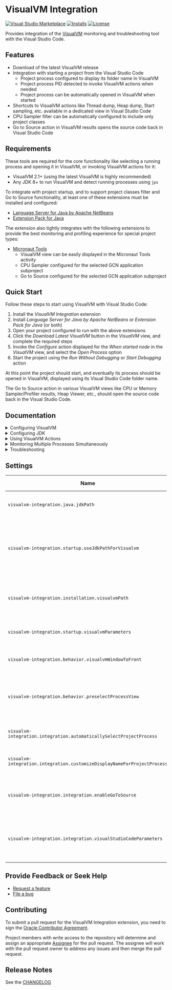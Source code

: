 # VisualVM Integration
[![Visual Studio Marketplace](https://img.shields.io/visual-studio-marketplace/v/oracle-labs-graalvm.visualvm-integration?style=for-the-badge&label=VS%20Marketplace&logo=visual-studio-code)](https://marketplace.visualstudio.com/items?itemName=oracle-labs-graalvm.visualvm-integration)
[![Installs](https://img.shields.io/visual-studio-marketplace/i/oracle-labs-graalvm.visualvm-integration?style=for-the-badge)](https://marketplace.visualstudio.com/items?itemName=oracle-labs-graalvm.visualvm-integration)
[![License](https://img.shields.io/github/license/oracle/gcn-vscode-extensions?style=for-the-badge&logo=upl)](https://github.com/oracle/gcn-vscode-extensions/blob/main/LICENSE.txt)

Provides integration of the [VisualVM](https://visualvm.github.io) monitoring and troubleshooting tool with the Visual Studio Code.

## Features
* Download of the latest VisualVM release
* Integration with starting a project from the Visual Studio Code
  - Project process configured to display its folder name in VisualVM
  - Project process PID detected to invoke VisualVM actions when needed
  - Project process can be automatically opened in VisualVM when started
* Shortcuts to VisualVM actions like Thread dump, Heap dump, Start sampling, etc. available in a dedicated view in Visual Studio Code
* CPU Sampler filter can be automatically configured to include only project classes
* Go to Source action in VisualVM results opens the source code back in Visual Studio Code

## Requirements
These tools are required for the core functionality like selecting a running process and opening it in VisualVM, or invoking VisualVM actions for it:

* VisualVM 2.1+ (using the latest VisualVM is highly recommended)
* Any JDK 8+ to run VisualVM and detect running processes using `jps`

To integrate with project startup, and to support project classes filter and Go to Source functionality, at least one of these extensions must be installed and configured:

* [Language Server for Java by Apache NetBeans](https://marketplace.visualstudio.com/items?itemName=ASF.apache-netbeans-java)
* [Extension Pack for Java](https://marketplace.visualstudio.com/items?itemName=vscjava.vscode-java-pack)

The extension also tightly integrates with the following extensions to provide the best monitoring and profiling experience for special project types:

* [Micronaut Tools](https://marketplace.visualstudio.com/items?itemName=oracle-labs-graalvm.micronaut-tools)
  - VisualVM view can be easily displayed in the Micronaut Tools activity
  - CPU Sampler configured for the selected GCN application subproject
  - Go to Source configured for the selected GCN application subproject

## Quick Start
Follow these steps to start using VisualVM with Visual Studio Code:

1. Install the *VisualVM Integration* extension
2. Install *Language Server for Java by Apache NetBeans* or *Extension Pack for Java* (or both)
3. Open your project configured to run with the above extensions
4. Click the *Download Latest VisualVM* button in the *VisualVM* view, and complete the required steps
5. Invoke the *Configure* action displayed for the *When started node* in the *VisualVM* view, and select the *Open Process* option
6. Start the project using the *Run Without Debugging* or *Start Debugging* action

At this point the project should start, and eventually its process should be opened in VisualVM, displayed using its Visual Studio Code folder name.

The Go to Source action in various VisualVM views like CPU or Memory Sampler/Profiler results, Heap Viewer, etc., should open the source code back in the Visual Studio Code.

## Documentation

<details>
<summary>Configuring VisualVM</summary>

To download the latest VisualVM release from [https://visualvm.github.io](https://visualvm.github.io), use the *Download Latest VisualVM* action. Depending on the host OS, this will either download a .zip archive or a macOS .dmg disk image. The .zip archive will be automatically extracted and registered for the extension. The .dmg disk image needs to be installed and registered manually (see the next paragraph).

If an existing local VisualVM installation is already available on the system, or after manually installing a macOS disk image, use the *Select Local VisualVM Installation* action and point to the VisualVM installation folder. The extension supports VisualVM 2.1+, or the corresponding GraalVM component (select the GraalVM installation folder). Using the latest standalone VisualVM is highly recommended.

To manually register an existing local VisualVM installation, or to configure specific VisualVM installation for the workspace, use the `visualvm-integration.installation.visualvmPath` property to point to the VisualVM installation folder.

Custom VisualVM startup parameters (like `--userdir`) incl. VM arguments (like `-Xmx...`) can be defined using the `visualvm-integration.startup.visualvmParameters` property.

By default, VisualVM runs using the defined/automatically found local JDK (see the Configuring JDK section). To define a custom JDK for running VisualVM, set the `visualvm-integration.startup.useJdkPathForVisualvm` property to `false`, and use the `--jdkhome` VisualVM startup parameter.
</details>

<details>
<summary>Configuring JDK</summary>

The extension uses a JDK for these purposes:

* Running VisualVM (if not disabled, see the Configuring VisualVM section)
* Detecting locally running processes using the `jps` utility, either when starting a project, or for manual process selection
* For configuring the JDK source roots for the Go to Source functionality

Since VisualVM can run and detect processes using virtually any JDK, the JDK should resolve to the instance which actually runs the project, to make sure the Go to Source action works as expected. The extension searches for values of these properties and environment variables to detect the JDK to be used, in the following order:

* Properties: `netbeans.jdkhome`, `java.jdt.ls.java.home`, `java.home`, `graalvm.home`
* Environment variables: `JDK_HOME`, `JAVA_HOME`

To override the JDK to be used, or to configure specific JDK for the workspace, use the `visualvm-integration.java.jdkPath` property to point to a local JDK installation folder.
</details>

<details>
<summary>Using VisualVM Actions</summary>

#### Start VisualVM Action
*Start VisualVM* action in the VisualVM view toolbar starts the VisualVM, or brings its window to front if already running.

#### Process Node
*Select Process* action shows a list of all running processes available for monitoring, except of those already being monitored.

*Show in VisualVM* action opens the currently selected process in VisualVM, and preselects the defined view. Use the `visualvm-integration.behavior.preselectProcessView` property to define the view to be preselected (`Current` for no change).

*Stop Monitoring* action clears the currently selected process. Technically it doesn't stop the process or its monitoring in the VisualVM tool.

#### When Started Node
*Configure* action defines the action to be taken when a new project process is started by the Visual Studio Code. When configured, the process can be automatically opened in VisualVM, and a preconfigured sampling or flight recording session can be started.

Note: The *When started* node is only displayed if the automatic project process selection is enabled (`visualvm-integration.integration.automaticallySelectProjectProcess` property is set to `true`), and no process has been selected yet, or it has not been selected manually using the *Select Process* action.

#### Thread Dump Node
*Take Thread Dump* action takes a thread dump from the monitored process, and selects the corresponding view in VisualVM.

#### Heap Dump Node
*Take Heap Dump* action takes a heap dump from the monitored process, and selects the corresponding view in VisualVM.

#### CPU Sampler Node
*Start CPU Sampling* action starts a new CPU sampling session for the monitored process, and selects its view in VisualVM. The sampling session settings are defined by the subnodes *Filter* and *Sampling rate*.

*Take Snapshot of Sampler Results* action takes a snaphshot of the currently collected data, and selects the corresponding view in VisualVM.

*Stop Sampling* action terminates the current sampling session, and selects its view in VisualVM.

#### Memory Sampler Node
*Start Memory Sampling* action starts a new memory sampling session for the monitored process, and selects its view in VisualVM. The sampling session settings are defined by the subnode *Sampling rate*.

*Take Snapshot of Sampler Results* action takes a snaphshot of the currently collected data, and selects the corresponding view in VisualVM.

*Stop Sampling* action terminates the current sampling session, and selects its view in VisualVM.

#### JFR Node
*Start Flight Recording* action starts a new flight recording for the monitored process. The flight recorder preset to be used for the recording is defined by the subnode *Settings*.

*Dump Flight Recording Data* action dumps the data for the current flight recording, and selects the corresponding view in VisualVM.

*Stop Flight Recording* action terminates the current flight recording.
</details>

<details>
<summary>Monitoring Multiple Processes Simultaneously</summary>

While monitoring multiple processes at the same time is not a typical scenario, it is supported by the VisualVM Integration extension.

To start monitoring another process using VisualVM, start another project process using the *Run Without Debugging* or *Start Debugging* action, or use the *VisualVM: Select Process* command from the Command Palette.

Note: The *When started* node is not available for the subsequent monitored processes, and their respective *Process* node is removed immediately after monitoring of the process has been stopped.
</details>

<details>
<summary>Troubleshooting</summary>

The VisualVM Integration extension customizes the way Visual Studio Code starts projects by adding extra VM arguments to the used launch configuration. If the project process fails to start, it may be needed to disable these customizations by setting the following properties to `false`:

* `visualvm-integration.integration.automaticallySelectProjectProcess`
* `visualvm-integration.integration.customizeDisplayNameForProjectProcess`

The extension also controls the VisualVM startup parameters. If the VisualVM fails to start, you may want to disable or tweak the following properties:

* `visualvm-integration.startup.visualvmParameters`
* `visualvm-integration.startup.useJdkPathForVisualvm`
* `visualvm-integration.integration.enableGoToSource`

In case the VisualVM fails to open source code using the Go to Source action back in the Visual Studio Code, or it opens another Visual Studio Code window to display the source code, you may want to tweak the following property:

* `visualvm-integration.integration.visualStudioCodeParameters`

For detailed analysis of any issues when using the extension, please see the *VisualVM Integration* log in the Visual Studio Code *Output* view. You may also want to see logs of any other extensions involved, or the *Extension Host* log.

For VisualVM specific troubleshooting, please refer to the [VisualVM Troubleshooting Guide](https://visualvm.github.io/troubleshooting.html).
</details>

## Settings

| Name | Description | Default Value |
|---|---|---|
| `visualvm-integration.java.jdkPath` | Path to a local JDK installation folder (leave empty to find automatically) |  |
| `visualvm-integration.startup.useJdkPathForVisualvm` | Use defined/automatically found local JDK installation to run VisualVM (not applicable if the selected VisualVM installation is a GraalVM component) | `true` |
| `visualvm-integration.installation.visualvmPath` | Path to a local VisualVM 2.1+ installation folder (using the latest VisualVM is highly recommended) |  |
| `visualvm-integration.startup.visualvmParameters` | Optional parameters for starting VisualVM (`--userdir`, `-J-Xmx`, etc.) |  |
| `visualvm-integration.behavior.visualvmWindowToFront` | Bring VisualVM window to front when invoked an action in VisualVM | `true` |
| `visualvm-integration.behavior.preselectProcessView` | Preselected view for a process shown in VisualVM (either Show in VisualVM action, or Open Process option in When started) | Monitor |
| `visualvm-integration.integration.automaticallySelectProjectProcess` | Automatically select started project process for monitoring | `true` |
| `visualvm-integration.integration.customizeDisplayNameForProjectProcess` | Configure started project process to display its folder name in VisualVM | `true` |
| `visualvm-integration.integration.enableGoToSource` | Enable opening sources from VisualVM results in Visual Studio Code using the Go to Source action | `true` |
| `visualvm-integration.integration.visualStudioCodeParameters` | Optional parameters for invoking Visual Studio Code launcher to open sources from VisualVM (`--user-data-dir`, `--extensions-dir`, etc.) |  |

## Provide Feedback or Seek Help

* [Request a feature](https://github.com/oracle/gcn-vscode-extensions/issues/new?labels=enhancement)
* [File a bug](https://github.com/oracle/gcn-vscode-extensions/issues/new?labels=bug)

## Contributing

To submit a pull request for the VisualVM Integration extension, you need to sign the [Oracle Contributor Agreement](http://www.oracle.com/technetwork/community/oca-486395.html).

Project members with write access to the repository will determine and assign an appropriate [Assignee](https://help.github.com/articles/assigning-issues-and-pull-requests-to-other-github-users/) for the pull request. The assignee will work with the pull request owner to address any issues and then merge the pull request.

## Release Notes

See the [CHANGELOG](CHANGELOG.md)
